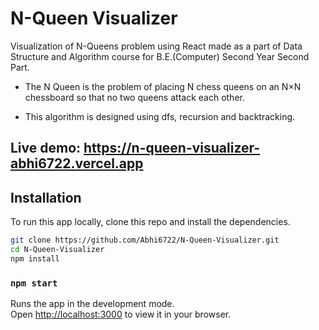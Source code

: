 # N-Queen Visualizer

Visualization of N-Queens problem using React made as a part of Data Structure and Algorithm course for B.E.(Computer) Second Year Second Part.

- The N Queen is the problem of placing N chess queens on an N×N chessboard so that no two queens attack each other.

- This algorithm is designed using dfs, recursion and backtracking.


## Live demo: https://n-queen-visualizer-abhi6722.vercel.app


## Installation

To run this app locally, clone this repo and install the dependencies.

```bash
git clone https://github.com/Abhi6722/N-Queen-Visualizer.git
cd N-Queen-Visualizer
npm install
```

### `npm start`

Runs the app in the development mode.\
Open [http://localhost:3000](http://localhost:3000) to view it in your browser.
